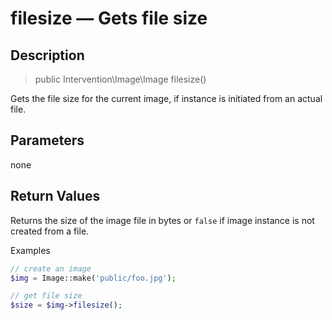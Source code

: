 # filesize — Gets file size

## Description

> public Intervention\Image\Image filesize()

Gets the file size for the current image, if instance is initiated from an actual file.

## Parameters

none


## Return Values

Returns the size of the image file in bytes or `false` if image instance is not created from a file.

Examples

```php
// create an image
$img = Image::make('public/foo.jpg');

// get file size
$size = $img->filesize();
```

